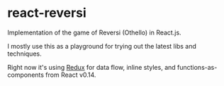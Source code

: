 react-reversi
=============

Implementation of the game of Reversi (Othello) in React.js.

I mostly use this as a playground for trying out the latest libs and techniques.

Right now it's using [Redux](https://github.com/rackt/react-redux) for data flow, inline styles, and functions-as-components from React v0.14.
